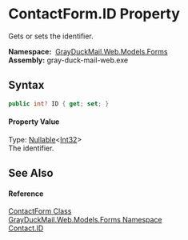 ContactForm.ID Property
=======================
Gets or sets the identifier.

  **Namespace:**  [GrayDuckMail.Web.Models.Forms][1]  
  **Assembly:** gray-duck-mail-web.exe

Syntax
------

```csharp
public int? ID { get; set; }
```

#### Property Value
Type: [Nullable][2]&lt;[Int32][3]>  
 The identifier. 

See Also
--------

#### Reference
[ContactForm Class][4]  
[GrayDuckMail.Web.Models.Forms Namespace][1]  
[Contact.ID][5]  

[1]: ../README.md
[2]: https://docs.microsoft.com/dotnet/api/system.nullable-1
[3]: https://docs.microsoft.com/dotnet/api/system.int32
[4]: README.md
[5]: ../../GrayDuckMail.Common.Database/Contact/ID.md